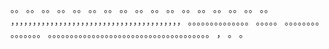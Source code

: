 。。
。。
。。
。。
。。
。。
。。
。。
。。
。。
。。
。。
。。
。。
。。
。。
。。
，，，，，，，，，，，，，，，，，，，，，，，，，，，，，，，，，，，，，，，
。。。。。。。。。。。。。。
。。。。。
。。。。。。。。
。。。。。。。
。。。。。。。。。。。。。。。。。。。。。。。。。。。。。。。。。。。。。
，
。
。
